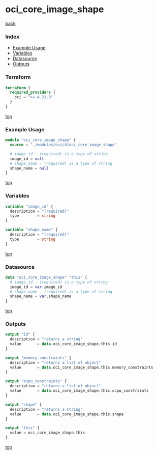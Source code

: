 # oci_core_image_shape

[back](../oci.md)

### Index

- [Example Usage](#example-usage)
- [Variables](#variables)
- [Datasource](#datasource)
- [Outputs](#outputs)

### Terraform

```terraform
terraform {
  required_providers {
    oci = ">= 4.21.0"
  }
}
```

[top](#index)

### Example Usage

```terraform
module "oci_core_image_shape" {
  source = "./modules/oci/d/oci_core_image_shape"

  # image_id - (required) is a type of string
  image_id = null
  # shape_name - (required) is a type of string
  shape_name = null
}
```

[top](#index)

### Variables

```terraform
variable "image_id" {
  description = "(required)"
  type        = string
}

variable "shape_name" {
  description = "(required)"
  type        = string
}
```

[top](#index)

### Datasource

```terraform
data "oci_core_image_shape" "this" {
  # image_id - (required) is a type of string
  image_id = var.image_id
  # shape_name - (required) is a type of string
  shape_name = var.shape_name
}
```

[top](#index)

### Outputs

```terraform
output "id" {
  description = "returns a string"
  value       = data.oci_core_image_shape.this.id
}

output "memory_constraints" {
  description = "returns a list of object"
  value       = data.oci_core_image_shape.this.memory_constraints
}

output "ocpu_constraints" {
  description = "returns a list of object"
  value       = data.oci_core_image_shape.this.ocpu_constraints
}

output "shape" {
  description = "returns a string"
  value       = data.oci_core_image_shape.this.shape
}

output "this" {
  value = oci_core_image_shape.this
}
```

[top](#index)